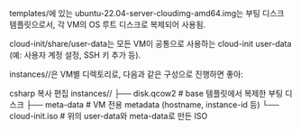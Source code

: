 templates/에 있는 ubuntu-22.04-server-cloudimg-amd64.img는 부팅 디스크 템플릿으로서, 각 VM의 OS 루트 디스크로 복제되어 사용됨.

cloud-init/share/user-data는 모든 VM이 공통으로 사용하는 cloud-init user-data (예: 사용자 계정 설정, SSH 키 추가 등).

instances/<vm-name>/은 VM별 디렉토리로, 다음과 같은 구성으로 진행하면 좋아:

csharp
복사
편집
instances/<vm-name>/
├── disk.qcow2           # base 템플릿에서 복제한 부팅 디스크
├── meta-data            # VM 전용 metadata (hostname, instance-id 등)
└── cloud-init.iso       # 위의 user-data와 meta-data로 만든 ISO